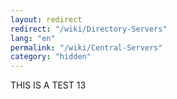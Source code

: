 ```yaml
---
layout: redirect
redirect: "/wiki/Directory-Servers"
lang: "en"
permalink: "/wiki/Central-Servers"
category: "hidden"
---
```

THIS IS A TEST 13
